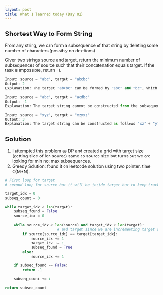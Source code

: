 ```yaml
---
layout: post
title: What I learned today (Day 02)
---
```


## Shortest Way to Form String
From any string, we can form a subsequence of that string by deleting some number of characters (possibly no deletions).

Given two strings source and target, return the minimum number of subsequences of source such that their concatenation equals target. If the task is impossible, return -1.

```python
Input: source = "abc", target = "abcbc"
Output: 2
Explanation: The target "abcbc" can be formed by "abc" and "bc", which are subsequences of source "abc".

Input: source = "abc", target = "acdbc"
Output: -1
Explanation: The target string cannot be constructed from the subsequences of source string due to the character "d" in target string.

Input: source = "xyz", target = "xzyxz"
Output: 3
Explanation: The target string can be constructed as follows "xz" + "y" + "xz".
```

## Solution 
1. I attempted this problem as DP and created a grid with target size (getting slice of len source) same as source size but turns out we are looking for min not max subsequences.
2. Greedy Solution: found it on leetcode solution using two pointer. time O(M*N).
```python 
# First loop for target 
# second loop for source but it will be inside target but to keep track whether we found a subseq use a flag. if these flag is false after iterating over source then there is no subseq possible so return -1.

target_idx = 0 
subseq_count = 0

while target_idx < len(target): 
    subseq_found = False
    source_idx = 0
    
    while source_idx < len(source) and target_idx < len(target): 
                        # and target since we are incrementing target as well.
        if source[source_idx] == target[target_idx]:
            source_idx += 1
            target_idx += 1
            subseq_found = True
        else:
            source_idx += 1

    if subseq_found == False:
        return -1
    
    subseq_count += 1

return subseq_count 
```

